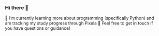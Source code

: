 ### Hi there 👋

🌱 I’m currently learning more about programming (specifically Python) and am tracking my study progress through Pixela
📣 Feel free to get in touch if you have questions or guidance!
